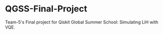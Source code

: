 # QGSS-Final-Project
Team-5's Final project for Qiskit Global Summer School:
Simulating LiH with VQE.
